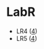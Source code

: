 ﻿# LabR

* LR4 ([4](https://rankoroff.github.io/LR4/))
* LR5 ([4](https://rankoroff.github.io/LR5/))